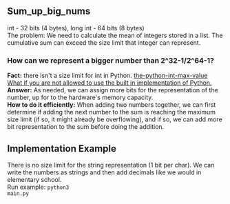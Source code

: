 ## Sum_up_big_nums

int - 32 bits (4 bytes), long int - 64 bits (8 bytes)
<br>
The problem: We need to calculate the mean of integers stored in a list. The cumulative sum can exceed the size limit that integer can represent.
<br>
<h3>How can we represent a bigger number than 2^32-1/2^64-1?</h3>
<p>
<b>Fact:</b> there isn't a size limit for int in Python. <a href="https://note.nkmk.me/en/python-int-max-value/"> the-python-int-max-value </a>
<br>
<ins>What if you are not allowed to use the built in implementation of Python.</ins>
<br>
<b>Answer:</b> As needed, we can assign more bits for the representation of the number, up for to the hardware's memory capacity.
<br> 
<b>How to do it efficiently:</b> When adding two numbers together, we can first determine if adding the next number to the sum is reaching the maximum size limit (if so, it might already be overflowing), and if so, we can add more bit representation to the sum before doing the addition. 
</p>

## Implementation Example
There is no size limit for the string representation (1 bit per char). We can write the numbers as strings and then add decimals like we would in elementary school.
<br>
Run example:
<code>python3 main.py</code>

